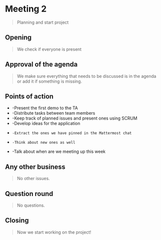 # Meeting 2
> Planning and start project

## Opening
> We check if everyone is present

## Approval of the agenda
> We make sure everything that needs to be discussed is in the agenda or add it if something is missing.

## Points of action

*  -Present the first demo to the TA
*  -Distribute tasks between team members
*  -Keep track of planned issues and present ones using SCRUM 
*  -Develop ideas for the application
*     -Extract the ones we have pinned in the Mattermost chat
*     -Think about new ones as well
*  -Talk about when are we meeting up this week


## Any other business
> No other issues.
## Question round
> No questions.

## Closing
> Now we start working on the project!